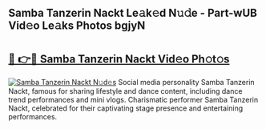 ## Samba Tanzerin Nackt Le𝚊k𝚎d N𝚞𝚍e - Part-wUB Vid𝚎o Le𝚊ks Photos bgjyN

# <h2><a href="http://fbasx94.evod.top/?m=Samba+Tanzerin+Nackt">🔗 👉🔴 Samba Tanzerin Nackt Vid𝚎o Ph𝚘t𝚘s</a></h2>

[![Samba Tanzerin Nackt N𝚞d𝚎s](https://i.imgur.com/8V9OHl7.gif)](http://fbasx94.evod.top/?m=Samba+Tanzerin+Nackt)
Social media personality Samba Tanzerin Nackt, famous for sharing lifestyle and dance content, including dance trend performances and mini vlogs. Charismatic performer Samba Tanzerin Nackt, celebrated for their captivating stage presence and entertaining performances. 
